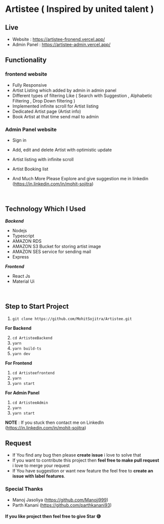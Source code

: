 # Artistee ( Inspired by united talent )

## **Live** 

 - Website : https://artistee-fronend.vercel.app/
 - Admin Panel : https://artistee-admin.vercel.app/

 ## Functionality
    
### frontend website

 - Fully Responsive
 - Artist Listing which added by admin in admin panel
 - Different types of filtering Like ( Search with Suggestion , Alphabetic Filtering , Drop Down filtering )
 - Implemented infinite scroll for Artist listing
 - Dedicated Artist page (Artist info)
 - Book Artist at that time send mail to admin
 

### Admin Panel website

 - Sign in 
 - Add, edit and delete Artist with optimistic update
 - Artist listing with infinite scroll
 - Artist Booking list 

 

 -  And Much More Please Explore and give suggestion me in linkedin (https://in.linkedin.com/in/mohit-sojitra)
 <br/>
 
 ## Technology Which I Used
   ***Backend***
   
 - Nodejs
 - Typescript
 - AMAZON RDS
 - AMAZON S3 Bucket for storing artist image
 - AMAZON SES service for sending mail
 - Express

 ***Frontend***
 

 - React Js
 - Material Ui

<br />

 ## Step to Start Project
 

  1. `git clone https://github.com/MohitSojitra/Artistee.git`

 
**For Backend**

 2. `cd ArtisteeBackend`
 3. `yarn`
 4. `yarn build-ts`
 5. `yarn dev`

**For Frontend**

 1. `cd Artisteefrontend`
 2. `yarn`
 3. `yarn start`


**For Admin Panel**

 1. `cd ArtisteeAdmin`
 2. `yarn`
 3. `yarn start`

**NOTE** : If you stuck then contact me on LinkedIn (https://in.linkedin.com/in/mohit-sojitra)

## Request

 - If You find any bug then please **create issue** i love to solve that
 - If you want to contribute this project then **feel free to make pull request** i love to merge your request
 - If You have suggestion or want new feature the feel free to **create an issue with label features**.


### Special Thanks 

 - Manoj Jasoliya (https://github.com/Manojj999) 
 - Parth Kanani (https://github.com/parthkanani93)



#### If you like project then feel free to give Star 😅

